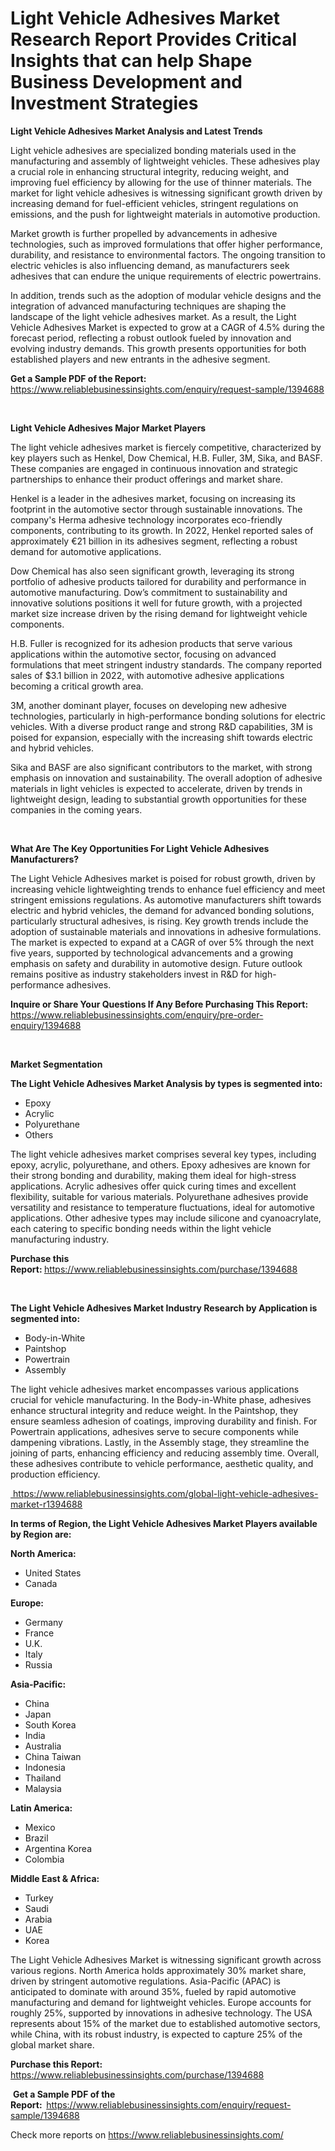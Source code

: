 <p><h1>Light Vehicle Adhesives Market Research Report Provides Critical Insights that can help Shape Business Development and Investment Strategies</h1></p><p><strong>Light Vehicle Adhesives Market Analysis and Latest Trends</strong></p>
<p><p>Light vehicle adhesives are specialized bonding materials used in the manufacturing and assembly of lightweight vehicles. These adhesives play a crucial role in enhancing structural integrity, reducing weight, and improving fuel efficiency by allowing for the use of thinner materials. The market for light vehicle adhesives is witnessing significant growth driven by increasing demand for fuel-efficient vehicles, stringent regulations on emissions, and the push for lightweight materials in automotive production.</p><p>Market growth is further propelled by advancements in adhesive technologies, such as improved formulations that offer higher performance, durability, and resistance to environmental factors. The ongoing transition to electric vehicles is also influencing demand, as manufacturers seek adhesives that can endure the unique requirements of electric powertrains. </p><p>In addition, trends such as the adoption of modular vehicle designs and the integration of advanced manufacturing techniques are shaping the landscape of the light vehicle adhesives market. As a result, the Light Vehicle Adhesives Market is expected to grow at a CAGR of 4.5% during the forecast period, reflecting a robust outlook fueled by innovation and evolving industry demands. This growth presents opportunities for both established players and new entrants in the adhesive segment.</p></p>
<p><strong>Get a Sample PDF of the Report:&nbsp;</strong> <a href="https://www.reliablebusinessinsights.com/enquiry/request-sample/1394688?utm_campaign=2768&utm_medium=2&utm_source=Github&utm_content=ia&utm_term=22032025&utm_id=light-vehicle-adhesives">https://www.reliablebusinessinsights.com/enquiry/request-sample/1394688</a></p>
<p>&nbsp;</p>
<p><strong>Light Vehicle Adhesives Major Market Players</strong></p>
<p><p>The light vehicle adhesives market is fiercely competitive, characterized by key players such as Henkel, Dow Chemical, H.B. Fuller, 3M, Sika, and BASF. These companies are engaged in continuous innovation and strategic partnerships to enhance their product offerings and market share.</p><p>Henkel is a leader in the adhesives market, focusing on increasing its footprint in the automotive sector through sustainable innovations. The company's Herma adhesive technology incorporates eco-friendly components, contributing to its growth. In 2022, Henkel reported sales of approximately €21 billion in its adhesives segment, reflecting a robust demand for automotive applications.</p><p>Dow Chemical has also seen significant growth, leveraging its strong portfolio of adhesive products tailored for durability and performance in automotive manufacturing. Dow’s commitment to sustainability and innovative solutions positions it well for future growth, with a projected market size increase driven by the rising demand for lightweight vehicle components.</p><p>H.B. Fuller is recognized for its adhesion products that serve various applications within the automotive sector, focusing on advanced formulations that meet stringent industry standards. The company reported sales of $3.1 billion in 2022, with automotive adhesive applications becoming a critical growth area.</p><p>3M, another dominant player, focuses on developing new adhesive technologies, particularly in high-performance bonding solutions for electric vehicles. With a diverse product range and strong R&D capabilities, 3M is poised for expansion, especially with the increasing shift towards electric and hybrid vehicles.</p><p>Sika and BASF are also significant contributors to the market, with strong emphasis on innovation and sustainability. The overall adoption of adhesive materials in light vehicles is expected to accelerate, driven by trends in lightweight design, leading to substantial growth opportunities for these companies in the coming years.</p></p>
<p>&nbsp;</p>
<p><strong>What Are The Key Opportunities For Light Vehicle Adhesives Manufacturers?</strong></p>
<p><p>The Light Vehicle Adhesives market is poised for robust growth, driven by increasing vehicle lightweighting trends to enhance fuel efficiency and meet stringent emissions regulations. As automotive manufacturers shift towards electric and hybrid vehicles, the demand for advanced bonding solutions, particularly structural adhesives, is rising. Key growth trends include the adoption of sustainable materials and innovations in adhesive formulations. The market is expected to expand at a CAGR of over 5% through the next five years, supported by technological advancements and a growing emphasis on safety and durability in automotive design. Future outlook remains positive as industry stakeholders invest in R&D for high-performance adhesives.</p></p>
<p><strong>Inquire or Share Your Questions If Any Before Purchasing This Report:</strong> <a href="https://www.reliablebusinessinsights.com/enquiry/pre-order-enquiry/1394688?utm_campaign=2768&utm_medium=2&utm_source=Github&utm_content=ia&utm_term=22032025&utm_id=light-vehicle-adhesives">https://www.reliablebusinessinsights.com/enquiry/pre-order-enquiry/1394688</a></p>
<p>&nbsp;</p>
<p><strong>Market Segmentation</strong></p>
<p><strong>The Light Vehicle Adhesives Market Analysis by types is segmented into:</strong></p>
<p><ul><li>Epoxy</li><li>Acrylic</li><li>Polyurethane</li><li>Others</li></ul></p>
<p><p>The light vehicle adhesives market comprises several key types, including epoxy, acrylic, polyurethane, and others. Epoxy adhesives are known for their strong bonding and durability, making them ideal for high-stress applications. Acrylic adhesives offer quick curing times and excellent flexibility, suitable for various materials. Polyurethane adhesives provide versatility and resistance to temperature fluctuations, ideal for automotive applications. Other adhesive types may include silicone and cyanoacrylate, each catering to specific bonding needs within the light vehicle manufacturing industry.</p></p>
<p><strong>Purchase this Report:&nbsp;</strong><a href="https://www.reliablebusinessinsights.com/purchase/1394688?utm_campaign=2768&utm_medium=2&utm_source=Github&utm_content=ia&utm_term=22032025&utm_id=light-vehicle-adhesives">https://www.reliablebusinessinsights.com/purchase/1394688</a></p>
<p>&nbsp;</p>
<p><strong>The Light Vehicle Adhesives Market Industry Research by Application is segmented into:</strong></p>
<p><ul><li>Body-in-White</li><li>Paintshop</li><li>Powertrain</li><li>Assembly</li></ul></p>
<p><p>The light vehicle adhesives market encompasses various applications crucial for vehicle manufacturing. In the Body-in-White phase, adhesives enhance structural integrity and reduce weight. In the Paintshop, they ensure seamless adhesion of coatings, improving durability and finish. For Powertrain applications, adhesives serve to secure components while dampening vibrations. Lastly, in the Assembly stage, they streamline the joining of parts, enhancing efficiency and reducing assembly time. Overall, these adhesives contribute to vehicle performance, aesthetic quality, and production efficiency.</p></p>
<p><a href="https://www.reliablebusinessinsights.com/global-light-vehicle-adhesives-market-r1394688?utm_campaign=2768&utm_medium=2&utm_source=Github&utm_content=ia&utm_term=22032025&utm_id=light-vehicle-adhesives">&nbsp;https://www.reliablebusinessinsights.com/global-light-vehicle-adhesives-market-r1394688</a></p>
<p><strong>In terms of Region, the Light Vehicle Adhesives Market Players available by Region are:</strong></p>
<p>
    <p> <strong> North America: </strong>
        <ul>
            <li>United States</li>
            <li>Canada</li>
        </ul>
        </p> 
    <p> <strong> Europe: </strong>
        <ul>
            <li>Germany</li>
            <li>France</li>
            <li>U.K.</li>
            <li>Italy</li>
            <li>Russia</li>
        </ul>
        </p> 
    <p> <strong> Asia-Pacific: </strong>
        <ul>
            <li>China</li>
            <li>Japan</li>
            <li>South Korea</li>
            <li>India</li>
            <li>Australia</li>
            <li>China Taiwan</li>
            <li>Indonesia</li>
            <li>Thailand</li>
            <li>Malaysia</li>
        </ul>
        </p> 
    <p> <strong> Latin America: </strong>
        <ul>
            <li>Mexico</li>
            <li>Brazil</li>
            <li>Argentina Korea</li>
            <li>Colombia</li>
        </ul>
        </p> 
    <p> <strong> Middle East & Africa: </strong>
        <ul>
            <li>Turkey</li>
            <li>Saudi</li>
            <li>Arabia</li>
            <li>UAE</li>
            <li>Korea</li>
        </ul>
    </p>
    </p>
<p><p>The Light Vehicle Adhesives Market is witnessing significant growth across various regions. North America holds approximately 30% market share, driven by stringent automotive regulations. Asia-Pacific (APAC) is anticipated to dominate with around 35%, fueled by rapid automotive manufacturing and demand for lightweight vehicles. Europe accounts for roughly 25%, supported by innovations in adhesive technology. The USA represents about 15% of the market due to established automotive sectors, while China, with its robust industry, is expected to capture 25% of the global market share.</p></p>
<p><strong>Purchase this Report: </strong><a href="https://www.reliablebusinessinsights.com/purchase/1394688?utm_campaign=2768&utm_medium=2&utm_source=Github&utm_content=ia&utm_term=22032025&utm_id=light-vehicle-adhesives">https://www.reliablebusinessinsights.com/purchase/1394688</a></p>
<p>&nbsp;<strong>Get a Sample PDF of the Report:&nbsp;&nbsp;</strong><a href="https://www.reliablebusinessinsights.com/enquiry/request-sample/1394688?utm_campaign=2768&utm_medium=2&utm_source=Github&utm_content=ia&utm_term=22032025&utm_id=light-vehicle-adhesives">https://www.reliablebusinessinsights.com/enquiry/request-sample/1394688</a></p>
<p><strong></strong></p>
<p>Check more reports on <a href="https://www.reliablebusinessinsights.com/?utm_campaign=2768&utm_medium=2&utm_source=Github&utm_content=ia&utm_term=22032025&utm_id=light-vehicle-adhesives">https://www.reliablebusinessinsights.com/</a></p>